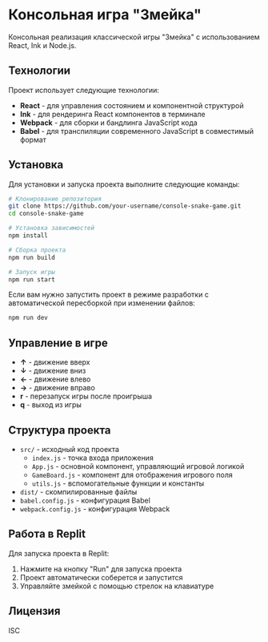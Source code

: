 # Консольная игра "Змейка"

Консольная реализация классической игры "Змейка" с использованием React, Ink и Node.js.

## Технологии

Проект использует следующие технологии:

- **React** - для управления состоянием и компонентной структурой
- **Ink** - для рендеринга React компонентов в терминале
- **Webpack** - для сборки и бандлинга JavaScript кода
- **Babel** - для транспиляции современного JavaScript в совместимый формат

## Установка

Для установки и запуска проекта выполните следующие команды:

```bash
# Клонирование репозитория
git clone https://github.com/your-username/console-snake-game.git
cd console-snake-game

# Установка зависимостей
npm install

# Сборка проекта
npm run build

# Запуск игры
npm run start
```

Если вам нужно запустить проект в режиме разработки с автоматической пересборкой при изменении файлов:

```bash
npm run dev
```

## Управление в игре

- **↑** - движение вверх
- **↓** - движение вниз
- **←** - движение влево
- **→** - движение вправо
- **r** - перезапуск игры после проигрыша
- **q** - выход из игры

## Структура проекта

- `src/` - исходный код проекта
  - `index.js` - точка входа приложения
  - `App.js` - основной компонент, управляющий игровой логикой
  - `GameBoard.js` - компонент для отображения игрового поля
  - `utils.js` - вспомогательные функции и константы
- `dist/` - скомпилированные файлы
- `babel.config.js` - конфигурация Babel
- `webpack.config.js` - конфигурация Webpack

## Работа в Replit

Для запуска проекта в Replit:

1. Нажмите на кнопку "Run" для запуска проекта
2. Проект автоматически соберется и запустится
3. Управляйте змейкой с помощью стрелок на клавиатуре

## Лицензия

ISC